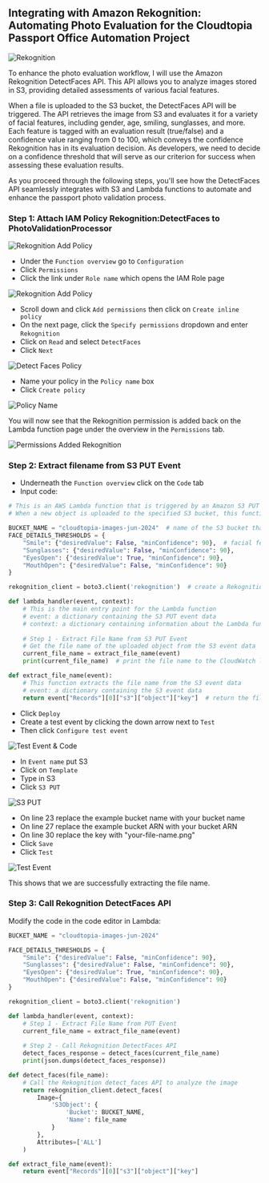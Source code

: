 ## Integrating with Amazon Rekognition: Automating Photo Evaluation for the Cloudtopia Passport Office Automation Project

![Rekognition](/assets/ct-rekognition.png)

To enhance the photo evaluation workflow, I will use the Amazon Rekognition DetectFaces API. This API allows you to analyze images stored in S3, providing detailed assessments of various facial features.

When a file is uploaded to the S3 bucket, the DetectFaces API will be triggered. The API retrieves the image from S3 and evaluates it for a variety of facial features, including gender, age, smiling, sunglasses, and more. Each feature is tagged with an evaluation result (true/false) and a confidence value ranging from 0 to 100, which conveys the confidence Rekognition has in its evaluation decision. As developers, we need to decide on a confidence threshold that will serve as our criterion for success when assessing these evaluation results.

As you proceed through the following steps, you'll see how the DetectFaces API seamlessly integrates with S3 and Lambda functions to automate and enhance the passport photo validation process.

### Step 1: Attach IAM Policy Rekognition:DetectFaces to PhotoValidationProcessor

![Rekognition Add Policy](/assets/rekognition-permissions.png)

* Under the `Function overview` go to `Configuration`
* Click `Permissions`
* Click the link under `Role name` which opens the IAM Role page

![Rekognition Add Policy](/assets/inline-again.png)

* Scroll down and click `Add permissions` then click on `Create inline policy`
* On the next page, click the `Specify permissions` dropdown and enter `Rekognition`
* Click on `Read` and select `DetectFaces`
* Click `Next`

![Detect Faces Policy](/assets/detect-faces.png)

* Name your policy in the `Policy name` box
* Click `Create policy`

![Policy Name](/assets/Rekognition-policy-name.png)

You will now see that the Rekognition permission is added back on the Lambda function page under the overview in the `Permissions` tab.

![Permissions Added Rekognition](/assets/rekognition-permission-added.png)

### Step 2: Extract filename from S3 PUT Event

* Underneath the `Function overview` click on the `Code` tab
* Input code:

```py
# This is an AWS Lambda function that is triggered by an Amazon S3 PUT event
# When a new object is uploaded to the specified S3 bucket, this function is executed

BUCKET_NAME = "cloudtopia-images-jun-2024"  # name of the S3 bucket that triggers this Lambda function
FACE_DETAILS_THRESHOLDS = {
    "Smile": {"desiredValue": False, "minConfidence": 90},  # facial feature detection thresholds for Amazon Rekognition
    "Sunglasses": {"desiredValue": False, "minConfidence": 90},
    "EyesOpen": {"desiredValue": True, "minConfidence": 90},
    "MouthOpen": {"desiredValue": False, "minConfidence": 90}
}

rekognition_client = boto3.client('rekognition')  # create a Rekognition client to interact with the Amazon Rekognition service

def lambda_handler(event, context):
    # This is the main entry point for the Lambda function
    # event: a dictionary containing the S3 PUT event data
    # context: a dictionary containing information about the Lambda function execution
    
    # Step 1 - Extract File Name from S3 PUT Event
    # Get the file name of the uploaded object from the S3 event data
    current_file_name = extract_file_name(event)  
    print(current_file_name)  # print the file name to the CloudWatch logs

def extract_file_name(event):
    # This function extracts the file name from the S3 event data
    # event: a dictionary containing the S3 event data
    return event["Records"][0]["s3"]["object"]["key"]  # return the file name of the uploaded object
```
* Click `Deploy`
* Create a test event by clicking the down arrow next to `Test`
* Then click `Configure test event`

![Test Event & Code](/assets/test-event.png)

* In `Event name` put S3
* Click on `Template`
* Type in S3
* Click `S3 PUT`

![S3 PUT](/assets/s3-test-event.png)

* On line 23 replace the example bucket name with your bucket name
* On line 27 replace the example bucket ARN with your bucket ARN
* On line 30 replace the key with "your-file-name.png"
* Click `Save`
* Click `Test`

![Test Event](/assets/success.png)

This shows that we are successfully extracting the file name.

### Step 3: Call Rekognition DetectFaces API

Modify the code in the code editor in Lambda:

```py
BUCKET_NAME = "cloudtopia-images-jun-2024"

FACE_DETAILS_THRESHOLDS = {
    "Smile": {"desiredValue": False, "minConfidence": 90},
    "Sunglasses": {"desiredValue": False, "minConfidence": 90},
    "EyesOpen": {"desiredValue": True, "minConfidence": 90},
    "MouthOpen": {"desiredValue": False, "minConfidence": 90}
}

rekognition_client = boto3.client('rekognition')

def lambda_handler(event, context):
    # Step 1 - Extract File Name from PUT Event
    current_file_name = extract_file_name(event)
    
    # Step 2 - Call Rekognition DetectFaces API
    detect_faces_response = detect_faces(current_file_name)
    print(json.dumps(detect_faces_response))

def detect_faces(file_name):
    # Call the Rekognition detect_faces API to analyze the image
    return rekognition_client.detect_faces(
        Image={
            'S3Object': {
                'Bucket': BUCKET_NAME,
                'Name': file_name
            }
        },
        Attributes=['ALL']
    )

def extract_file_name(event):
    return event["Records"][0]["s3"]["object"]["key"]







